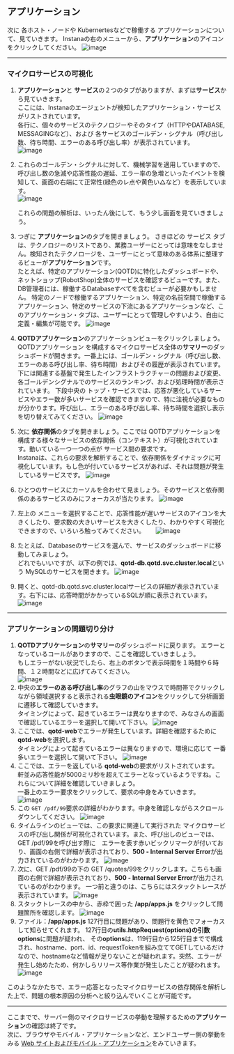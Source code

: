 ## アプリケーション

次に 各ホスト・ノードや Kubernertesなどで稼働する アプリケーションについて、見ていきます。
Instanaの右のメニューから、**アプリケーション**のアイコンをクリックしてください。
    ![image](images/apps-001.png)

---
### マイクロサービスの可視化

1. **アプリケーション**と **サービス**の２つのタブがありますが、まずは**サービス**から見ていきます。  
ここには、Instanaのエージェントが検知したアプリケーション・サービスがリストされています。  
各行に、個々のサービスのテクノロジーやそのタイプ（HTTPやDATABASE, MESSAGINGなど）、および 各サービスのゴールデン・シグナル（呼び出し数、待ち時間、エラーのある呼び出し率）が表示されています。  
    ![image](images/apps-002.png)

1. これらのゴールデン・シグナルに対して、機械学習を適用していますので、呼び出し数の急減や応答性能の遅延、エラー率の急増といったイベントを検知して、画面の右端にて正常性(緑色のレ点や黄色い△など）を表示しています。  
    ![image](images/apps-003.png)

    これらの問題の解析は、いったん後にして、もう少し画面を見ていきましょう。
1. つぎに **アプリケーション**のタブを開きましょう。
さきほどの サービス タブは、テクノロジーのリストであり、業務ユーザーにとっては意味をなしません。検知されたテクノロージを、ユーザーにとって意味のある体系に整理するビューが**アプリケーション**です。  
たとえば、特定のアプリケーション(QOTD)に特化したダッシュボードや、ネットショップ(RobotShop)全体のサービスを確認するビューです。また、DB管理者には、稼働するDatabaseすべてを含むビューが必要かもしません。
特定のノードで稼働するアプリケーション、特定の名前空間で稼働するアプリケーション、特定のサービスの下流にあるアプリケーションなど、このアプリケーション・タブは、ユーザーにとって管理しやすいよう、自由に定義・編集が可能です。
    ![image](images/apps-004.png)

1. **QOTDアプリケーション**のアプリケーションビューをクリックしましょう。  
QOTDアプリケーション を構成するマイクロサービス全体の**サマリー**のダッシュボードが開きます。一番上には、ゴールデン・シグナル（呼び出し数、エラーのある呼び出し率、待ち時間）およびその履歴が表示されています。  
下には関連する基盤で発生したインフラストラクチャーの問題および変更、各ゴールデンシグナルでのサービスのランキング、および処理時間が表示されています。
下段中央の トップ・サービスでは、応答が悪化しているサービスやエラー数が多いサービスを確認できますので、特に注視が必要なものが分かります。呼び出し、エラーのある呼び出し率、待ち時間を選択し表示を切り替えてみてください。
    ![image](images/apps-005.png)
1. 次に **依存関係**のタブを開きましょう。ここでは QOTDアプリケーションを構成する様々なサービスの依存関係（コンテキスト）が可視化されています。動いている一つ一つの点が サービス間の要求です。  
Instanaは、これらの要求を解析することで、依存関係をダイナミックに可視化しています。もし色が付いているサービスがあれば、それは問題が発生しているサービスです。
    ![image](images/apps-006.png)
1. ひとつのサービスにカーソルを合わせて見ましょう。そのサービスと依存関係のあるサービスのみにフォーカスが当たります。
    ![image](images/apps-007.png)
1. 左上の メニューを選択することで、応答性能が遅いサービスのアイコンを大きくしたり、要求数の大きいサービスを大きくしたり、わかりやすく可視化できますので、いろいろ触ってみてください。　　
    ![image](images/apps-008.png)
1. たとえば、Databaseのサービスを選んで、サービスのダッシュボードに移動してみましょう。  
どれでもいいですが、以下の例では、**qotd-db.qotd.svc.cluster.local**という MySQLのサービスを開きます。
    ![image](images/apps-009.png)
1. 開くと、qotd-db.qotd.svc.cluster.localサービスの詳細が表示されています。右下には、応答時間がかかっているSQLが順に表示されています。
    ![image](images/apps-010.png)
 
---
### アプリケーションの問題切り分け

1. **QOTDアプリケーション**の**サマリー**のダッシュボードに戻ります。
エラーとなっているコールがありますので、ここを確認していきましょう。  
もしエラーがない状況でしたら、右上のボタンで表示時間を１時間や６時間、１２時間などに広げてみてください。  
    ![image](images/apps-011.png)
1. 中央の**エラーのある呼び出し率**のグラフの山をマウスで時間帯でクリックしながら領域選択すると表示される**虫眼鏡のアイコン**をクリックして分析画面に遷移して確認していきます。  
タイミングによって、起きているエラーは異なりますので、みなさんの画面で確認しているエラーを選択して開いて下さい。
    ![image](images/apps-012.png)
1. ここでは、**qotd-web**でエラーが発生しています。詳細を確認するために**qotd-web**を選択します。  
タイミングによって起きているエラーは異なりますので、環境に応じて 一番多いエラーを選択して開いて下さい。
    ![image](images/apps-013.png)
1. ここでは、エラーを返している **qotd-web**の要求がリストされています。  
軒並み応答性能が5000ミリ秒を超えてエラーとなっているようですね。これらについて詳細を確認していきましょう。  
一番上のエラー要求をクリックして、要求の中身をみていきます。   
    ![image](images/apps-014.png)
1. この `GET /pdf/99`要求の詳細がわかります。中身を確認しながらスクロールダウンしてください。
    ![image](images/apps-015.png)
1. タイムラインのビューでは、この要求に関連して実行された マイクロサービスの呼び出し関係が可視化されています。また、呼び出しのビューでは、GET /pdf/99を呼び出す際に　エラーを表す赤いビックリマークが付いており、画面の右側で詳細が表示されており、**500 - Internal Server Error**が出力されているのがわかります。 
    ![image](images/apps-016.png)
1. 次に、GET /pdf/99の下の GET /quotes/99をクリックします。こちらも画面の右側で詳細が表示されており、**500 - Internal Server Error**が出力されているのがわかります。 一つ前と違うのは、こちらにはスタックトレースが表示されています。
    ![image](images/apps-017.png)
1. スタックトレースの中から、赤枠で囲った **/app/apps.js** をクリックして問題箇所を確認します。
    ![image](images/apps-018.png)
1. ファイル：**/app/apps.js** 127行目に問題があり、問題行を黄色でフォーカスして知らせてくれます。
127行目の**utils.httpRequest(options)**の引数**options**に問題が疑われ、
その**options**は、119行目から125行目までで構成され、hostname、port、id、requestTokenを組み立ててGETしているだけなので、hostnameなど情報が足りないことが疑われます。突然、エラーが発生し始めたため、何かしらリリース等作業が発生したことが疑われます。
    ![image](images/apps-019.png)

このようなかたちで、エラー応答となったマイクロサービスの依存関係を解析した上で、問題の根本原因の分析へと絞り込んでいくことが可能です。

---
ここまでで、サーバー側のマイクロサービスの挙動を理解するための**アプリケーション**の確認は終了です。  
次に、ブラウザやモバイル・アプリケーションなど、エンドユーザー側の挙動をみる [Web サイトおよびモバイル・アプリケーション](WebSites%26MobileApps.md)をみていきます。
